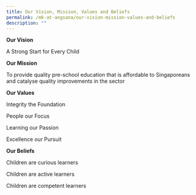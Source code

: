 ```yaml
---
title: Our Vision, Mission, Values and Beliefs
permalink: /mk-at-angsana/our-vision-mission-values-and-beliefs
description: ""
---
```


**Our Vision**

A Strong Start for Every Child

  

**Our Mission**

To provide quality pre-school education that is affordable to Singaporeans and catalyse quality improvements in the sector

  

**Our Values**

Integrity the Foundation

People our Focus

Learning our Passion

Excellence our Pursuit

  

**Our Beliefs**

Children are curious learners

Children are active learners

Children are competent learners